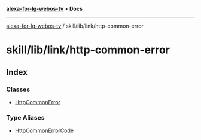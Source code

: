 [**alexa-for-lg-webos-tv**](../../../../README.md) • **Docs**

***

[alexa-for-lg-webos-tv](../../../../modules.md) / skill/lib/link/http-common-error

# skill/lib/link/http-common-error

## Index

### Classes

- [HttpCommonError](classes/HttpCommonError.md)

### Type Aliases

- [HttpCommonErrorCode](type-aliases/HttpCommonErrorCode.md)

